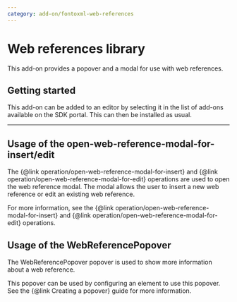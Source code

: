 ```yaml
---
category: add-on/fontoxml-web-references
---
```


# Web references library

This add-on provides a popover and a modal for use with web references.

## Getting started

This add-on can be added to an editor by selecting it in the list of add-ons available on the SDK portal. This can then be installed as usual.

---

## Usage of the open-web-reference-modal-for-insert/edit

The {@link operation/open-web-reference-modal-for-insert} and {@link operation/open-web-reference-modal-for-edit} operations are used to open the web reference modal. The modal allows the user to insert a new web reference or edit an existing web reference.

For more information, see the {@link operation/open-web-reference-modal-for-insert} and {@link operation/open-web-reference-modal-for-edit} operations.

## Usage of the WebReferencePopover

The WebReferencePopover popover is used to show more information about a web reference.

This popover can be used by configuring an element to use this popover. See the {@link Creating a popover} guide for more information.
